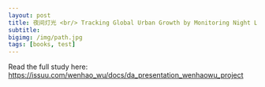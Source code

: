 ```yaml
---
layout: post
title: 夜间灯光 <br/> Tracking Global Urban Growth by Monitoring Night Light Data
subtitle: 
bigimg: /img/path.jpg
tags: [books, test]
---
```


Read the full study here:
https://issuu.com/wenhao_wu/docs/da_presentation_wenhaowu_project
